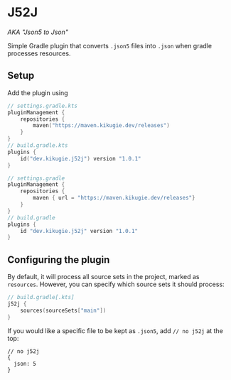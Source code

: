 # J52J
*AKA "Json5 to Json"*

Simple Gradle plugin that converts `.json5` files into `.json` when gradle processes resources.

## Setup
Add the plugin using
```kotlin
// settings.gradle.kts
pluginManagement {
    repositories {
        maven("https://maven.kikugie.dev/releases")
    }
}
// build.gradle.kts
plugins {
    id("dev.kikugie.j52j") version "1.0.1"
}
```

```groovy
// settings.gradle
pluginManagement {
    repositories {
        maven { url = "https://maven.kikugie.dev/releases"}
    }
}
// build.gradle
plugins {
    id "dev.kikugie.j52j" version "1.0.1"
}
```

## Configuring the plugin
By default, it will process all source sets in the project, marked as `resources`. 
However, you can specify which source sets it should process:
```kotlin
// build.gradle[.kts]
j52j {
    sources(sourceSets["main"])
}
```

If you would like a specific file to be kept as `.json5`, add `// no j52j` at the top:
```json5
// no j52j
{
  json: 5
}
```